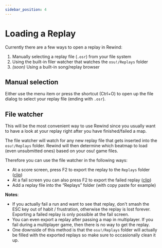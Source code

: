 ```yaml
---
sidebar_position: 4
---
```


# Loading a Replay
Currently there are a few ways to open a replay in Rewind:

1. Manually selecting a replay file (`.osr`) from your file system
2. Using the built-in filer watcher that watches the `osu!/Replays` folder
3. *(soon)* Using a built-in song/replay browser

## Manual selection

Either use the menu item or press the shortcut (Ctrl+O) to open up the file dialog to select your replay file (ending with `.osr`).


## File watcher

This will be the most convenient way to use Rewind since you usually want to have a look at your replay right after you have finished/failed a map.

The file watcher will watch for any new replay file that gets inserted into the `osu!/Replays` folder. Rewind will then determine which beatmap to load (even unsubmitted ones) based on your osu! game files.

Therefore you can use the file watcher in the following ways:
* At a score screen, press F2 to export the replay to the `Replays` folder ([clip](https://youtu.be/8jDJOWPbK-I))
* At a fail screen you can also press F2 to export the failed replay ([clip](https://youtu.be/b_kk0u2ks9U))
* Add a replay file into the “Replays” folder (with copy paste for example)

**Notes**:

* If you actually fail a run and want to see that replay, don't smash the ESC key out of habit / frustration, otherwise the replay is lost forever. Exporting a failed replay is only possible at the fail screen.
* You can even export a replay after passing a map in multiplayer. If you fail during a multiplayer game, then there is no way to get the replay.
* One downside of this method is that the `osu!/Replays` folder will actually be filled with the exported replays so make sure to occasionally clean it up.


